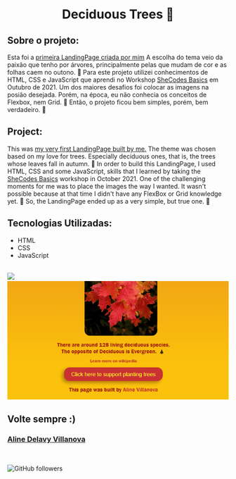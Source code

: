 <h1 align="center"> Deciduous Trees 🍁 </h1>

## Sobre o projeto:
Esta foi a [primeira LandingPage criada por mim](https://www.shecodes.io/workshops/shecodes-basics-4f5562dc-43ea-454e-91d8-11776fe3d6d0/projects/544001%20target=%22_blank%22) A escolha do tema veio da paixão que tenho por árvores, principalmente pelas que mudam de cor e as folhas caem no outono. 🍂
Para este projeto utilizei conhecimentos de HTML, CSS e JavaScript que aprendi no Workshop 
[SheCodes Basics](https://www.shecodes.io/workshops) em Outubro de 2021.
Um dos maiores desafios foi colocar as imagens na posião desejada. Porém, na época, eu não conhecia os conceitos de Flexbox, nem Grid. 🤯 
Então, o projeto ficou bem simples, porém, bem verdadeiro. 🤍

## Project:
This was [my very first LandingPage built by me.](https://www.shecodes.io/workshops/shecodes-basics-4f5562dc-43ea-454e-91d8-11776fe3d6d0/projects/544001%20target=%22_blank%22) The theme was chosen based on my love for trees. Especially deciduous ones, that is, the trees whose leaves fall in autumn. 🍂
In order to build this LandingPage, I used HTML, CSS and some JavaScript, skills that I learned by taking the [SheCodes Basics](https://www.shecodes.io/workshops) workshop in October 2021.
One of the challenging moments for me was to place the images the way I wanted. It wasn't possible because at that time I didn't have any FlexBox or Grid knowledge yet. 🤯
So, the LandingPage ended up as a very simple, but true one. 🤍
<BR>
## Tecnologias Utilizadas:
  - HTML
  - CSS
  - JavaScript
<BR>
<img src="./she-codes-landing-page.gif">
<BR>
<img src="./she-codes-landing-page-js.gif">
<BR>

## Volte sempre :)
### [Aline Delavy Villanova](https://www.linkedin.com/in/aline-delavy-villanova-578085109/)
<br>


![GitHub followers](https://img.shields.io/github/followers/advillanova?style=social)


